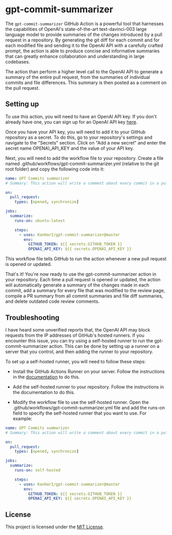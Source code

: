 # gpt-commit-summarizer
The `gpt-commit-summarizer` GitHub Action is a powerful tool
that harnesses the capabilities of OpenAI's state-of-the-art
text-davinci-003 large language model to provide summaries of the
changes introduced by a pull request in a repository. By generating
the git diff for each commit and for each modified file and sending
it to the OpenAI API with a carefully crafted prompt, the action is
able to produce concise and informative summaries that can greatly 
enhance collaboration and understanding in large codebases.

The action than perform a higher level call to the OpenAI API to
generate a summary of the entire pull request, from the summaries
of individual commits and file differences. This summary is
then posted as a comment on the pull request.

## Setting up
To use this action, you will need to have an OpenAI API key.
If you don't already have one, you can sign up for an OpenAI API
key [here](https://beta.openai.com/docs/quickstart).

Once you have your API key, you will need to add it to your GitHub
repository as a secret. To do this, go to your repository's settings
and navigate to the "Secrets" section. Click on "Add a new secret"
and enter the secret name OPENAI_API_KEY and the value of your API key.

Next, you will need to add the workflow file to your repository.
Create a file named .github/workflows/gpt-commit-summarizer.yml (relative
to the git root folder) and copy the following code into it:
```yaml
name: GPT Commits summarizer
# Summary: This action will write a comment about every commit in a pull request, as well as generate a summary for every file that was modified and add it to the review page, compile a PR summary from all commit summaries and file diff summaries, and delete outdated code review comments

on:
  pull_request:
    types: [opened, synchronize]

jobs:
  summarize:
    runs-on: ubuntu-latest

    steps:
      - uses: KanHarI/gpt-commit-summarizer@master
        env:
          GITHUB_TOKEN: ${{ secrets.GITHUB_TOKEN }}
          OPENAI_API_KEY: ${{ secrets.OPENAI_API_KEY }}
```
This workflow file tells GitHub to run the action whenever a new pull
request is opened or updated.

That's it! You're now ready to use the gpt-commit-summarizer action
in your repository. Each time a pull request is opened or updated,
the action will automatically generate a summary of the changes made
in each commit, add a summary for every file that was modified to the review page, compile a PR summary from all commit summaries and file diff summaries, and delete outdated code review comments.

## Troubleshooting
I have heard some unverified reports that, the OpenAI API may block
requests from the IP addresses of GitHub's hosted runners. If you
encounter this issue, you can try using a self-hosted runner to run
the gpt-commit-summarizer action. This can be done by setting up a
runner on a server that you control, and then adding the runner to
your repository.

To set up a self-hosted runner, you will need to follow these steps:

* Install the GitHub Actions Runner on your server. Follow the instructions in the [documentation](https://docs.github.com/en/actions/hosting-your-own-runners/adding-self-hosted-runners) to do this.

* Add the self-hosted runner to your repository. Follow the instructions in the documentation to do this.

* Modify the workflow file to use the self-hosted runner. Open the .github/workflows/gpt-commit-summarizer.yml file and add the runs-on field to specify the self-hosted runner that you want to use. For example:
```yaml
name: GPT Commits summarizer
# Summary: This action will write a comment about every commit in a pull request, as well as generate a summary for every file that was modified and add it to the review page, compile a PR summary from all commit summaries and file diff summaries, and delete outdated code review comments

on:
  pull_request:
    types: [opened, synchronize]

jobs:
  summarize:
    runs-on: self-hosted

    steps:
      - uses: KanHarI/gpt-commit-summarizer@master
        env:
          GITHUB_TOKEN: ${{ secrets.GITHUB_TOKEN }}
          OPENAI_API_KEY: ${{ secrets.OPENAI_API_KEY }}
```


## License
This project is licensed under the [MIT License](./LICENSE).
